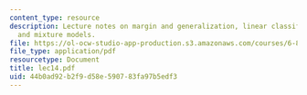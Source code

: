 ```yaml
---
content_type: resource
description: Lecture notes on margin and generalization, linear classifiers, ensembles,
  and mixture models.
file: https://ol-ocw-studio-app-production.s3.amazonaws.com/courses/6-867-machine-learning-fall-2006/44b0ad92b2f9d58e590783fa97b5edf3_lec14.pdf
file_type: application/pdf
resourcetype: Document
title: lec14.pdf
uid: 44b0ad92-b2f9-d58e-5907-83fa97b5edf3
---
```

